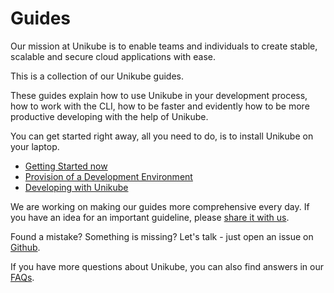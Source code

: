 # Guides


Our mission at Unikube is to enable teams and individuals to create stable, scalable and secure cloud applications with ease.

  
This is a collection of our Unikube guides.  
  
These guides explain how to use Unikube in your development process, how to work with the CLI, how to be faster and evidently how to be more productive developing with the help of Unikube.  
  
You can get started right away, all you need to do, is to install Unikube on your laptop. 

-   [Getting Started now](/guides/getting-started/installation.html)
-   [Provision of a Development Environment](/guides/provision-development-environment.html)
-   [Developing with Unikube](/guides/developing-with-unikube.html)

We are working on making our guides more comprehensive every day. If you have an idea for an important guideline, please [share it with us](https://github.com/unikubehq/docs/discussions/categories/ideas).  
  
Found a mistake? Something is missing? Let's talk - just open an issue on [Github](https://github.com/unikubehq/docs/issues).  
  
If you have more questions about Unikube, you can also find answers in our [FAQs](https://unikube.io/faqs/).
